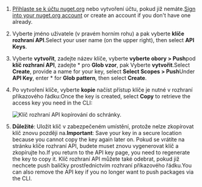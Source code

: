 1. <span data-ttu-id="a58aa-101">[Přihlaste se k účtu nuget.org](https://www.nuget.org/users/account/LogOn?returnUrl=%2F) nebo vytvoření účtu, pokud již nemáte.</span><span class="sxs-lookup"><span data-stu-id="a58aa-101">[Sign into your nuget.org account](https://www.nuget.org/users/account/LogOn?returnUrl=%2F) or create an account if you don't have one already.</span></span>

1. <span data-ttu-id="a58aa-102">Vyberte jméno uživatele (v pravém horním rohu) a pak vyberte **klíče rozhraní API**.</span><span class="sxs-lookup"><span data-stu-id="a58aa-102">Select your user name (on the upper right), then select **API Keys**.</span></span>

1. <span data-ttu-id="a58aa-103">Vyberte **vytvořit**, zadejte název klíče, vyberte **vyberte obory > Push**pod **klíč rozhraní API**, zadejte \* pro **Glob vzor**, pak Vyberte **vytvořit**.</span><span class="sxs-lookup"><span data-stu-id="a58aa-103">Select **Create**, provide a name for your key, select **Select Scopes > Push**Under **API Key**, enter \* for **Glob pattern**, then select **Create**.</span></span>

1. <span data-ttu-id="a58aa-104">Po vytvoření klíče, vyberte **kopie** načíst přístup klíče je nutné v rozhraní příkazového řádku:</span><span class="sxs-lookup"><span data-stu-id="a58aa-104">Once the key is created, select **Copy** to retrieve the access key you need in the CLI:</span></span>

    ![Klíč rozhraní API kopírování do schránky.](../media/QS_Create-02-APIKey.png)

1. <span data-ttu-id="a58aa-106">**Důležité**: Uložit klíč v zabezpečeném umístění, protože nelze zkopírovat klíč znovu později na.</span><span class="sxs-lookup"><span data-stu-id="a58aa-106">**Important**: Save your key in a secure location because you cannot copy the key again later on.</span></span> <span data-ttu-id="a58aa-107">Pokud se vrátíte na stránku klíče rozhraní API, budete muset znovu vygenerovat klíč a zkopírujte ho.</span><span class="sxs-lookup"><span data-stu-id="a58aa-107">If you return to the API key page, you need to regenerate the key to copy it.</span></span> <span data-ttu-id="a58aa-108">Klíč rozhraní API můžete také odebrat, pokud již nechcete push balíčky prostřednictvím rozhraní příkazového řádku.</span><span class="sxs-lookup"><span data-stu-id="a58aa-108">You can also remove the API key if you no longer want to push packages via the CLI.</span></span>